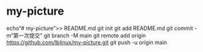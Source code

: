 # my-picture
echo“# my-picture”>> README.md 
git init 
git add README.md 
git commit -m“第一次提交” 
git branch -M main 
git remote add origin https://github.com/lblinux/my-picture.git
 git push -u origin main
